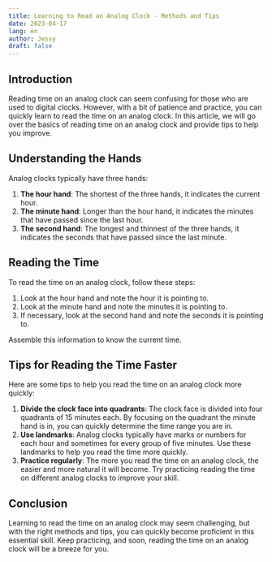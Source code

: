 ```yaml
---
title: Learning to Read an Analog Clock - Methods and Tips
date: 2023-04-17
lang: en
author: Jessy
draft: false
---
```


## Introduction

Reading time on an analog clock can seem confusing for those who are used to digital clocks. However, with a bit of patience and practice, you can quickly learn to read the time on an analog clock. In this article, we will go over the basics of reading time on an analog clock and provide tips to help you improve.

## Understanding the Hands

Analog clocks typically have three hands:

1. **The hour hand**: The shortest of the three hands, it indicates the current hour.
2. **The minute hand**: Longer than the hour hand, it indicates the minutes that have passed since the last hour.
3. **The second hand**: The longest and thinnest of the three hands, it indicates the seconds that have passed since the last minute.

## Reading the Time

To read the time on an analog clock, follow these steps:

1. Look at the hour hand and note the hour it is pointing to.
2. Look at the minute hand and note the minutes it is pointing to.
3. If necessary, look at the second hand and note the seconds it is pointing to.

Assemble this information to know the current time.

## Tips for Reading the Time Faster

Here are some tips to help you read the time on an analog clock more quickly:

1. **Divide the clock face into quadrants**: The clock face is divided into four quadrants of 15 minutes each. By focusing on the quadrant the minute hand is in, you can quickly determine the time range you are in.
2. **Use landmarks**: Analog clocks typically have marks or numbers for each hour and sometimes for every group of five minutes. Use these landmarks to help you read the time more quickly.
3. **Practice regularly**: The more you read the time on an analog clock, the easier and more natural it will become. Try practicing reading the time on different analog clocks to improve your skill.

## Conclusion

Learning to read the time on an analog clock may seem challenging, but with the right methods and tips, you can quickly become proficient in this essential skill. Keep practicing, and soon, reading the time on an analog clock will be a breeze for you.
